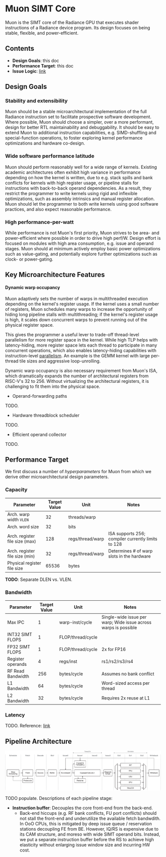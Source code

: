 Muon SIMT Core
==============

Muon is the SIMT core of the Radiance GPU that executes shader instructions of
a Radiance device program.  Its design focuses on being stable, flexible, and
power-efficient.

## Contents

* **Design Goals**: this doc
* **Performance Target**: this doc
* **Issue Logic**: [link](issue.md)

## Design Goals

### Stability and extensibility

Muon should be a stable microarchitectural implementation of the full Radiance
instruction set to facilitate prospective software development.  Where possible,
Muon should choose a simpler, over a more performant, design for better
RTL maintainability and debuggability.  It should be easy to extend Muon to
additional instruction capabilities, e.g. SIMD-shuffling and special-function
operations, to foster exploring kernel performance optimizations and hardware
co-design.

### Wide software performance latitude

Muon should perform reasonably well for a wide range of kernels.  Existing
academic architectures often exhibit high variance in performance depending on
how the kernel is written, due to e.g. stack spills and bank conflicts for
kernels with high register usage, or pipeline stalls for instructions with
back-to-back operand dependencies.  As a result, they restrict the programmer
to write kernels using rigid and inflexible optimizations, such as assembly
intrinsics and manual register allocation.  Muon should let the programmer to
both write kernels using good software practices, and also expect reasonable
performance.

### High performance-per-watt

While performance is not Muon's first priority, Muon strives to be area- and
power-efficient where possible in order to drive high perf/W.  Design effort is
focused on modules with high area consumption, e.g. issue and operand stages.
Muon should at minimum actively employ basic power optimizations such as
value-gating, and potentially explore further optimizations such as clock- or
power-gating.


## Key Microarchitecture Features

#### Dynamic warp occupancy

Muon adaptively sets the number of warps in multithreaded execution depending
on the kernel's register usage.  If the kernel uses a small number of
registers, Muon schedules many warps to increase the opportunity of hiding long
pipeline stalls with multithreading; if the kernel's register usage is high, it
scales down concurrent warps to prevent running out of the physical register
space.

This gives the programmer a useful lever to trade-off thread-level parallelism
for more register space in the kernel.  While high TLP helps with
latency-hiding, more register space lets each thread to participate in many
concurrent operations, which also enables latency-hiding capabilities with
instruction-level
[parallelism](https://www.nvidia.com/content/gtc-2010/pdfs/2238_gtc2010.pdf).
An example is the GEMM kernel with large per-thread tile sizes and aggressive
loop-unrolling.

Dynamic warp occupancy is also necessary requirement from Muon's ISA, which
dramatically expands the number of architectural registers from RISC-V's 32 to
256.  Without virtualizing the architectural registers, it is challenging to
fit them into the physical space.

* Operand-forwarding paths

TODO.

* Hardware threadblock scheduler

TODO.

* Efficient operand collector

TODO.


## Performance Target

We first discuss a number of *hyperparameters* for Muon from which we derive
other microarchitectural design parameters.

### Capacity

| Parameter                        | Target Value | Unit             | Notes |
| -------------------------------- | ------------ | ---------------- | ----- |
| Arch. warp width `VLEN`          | 32           | threads/warp     |       |
| Arch. word size	                 | 32           | bits             |       |
| Arch. register file size (max)   | 128          | regs/thread/warp | ISA supports 256; compiler currently limits to 128 |
| Arch. register file size (min)   | 32           | regs/thread/warp | Determines # of warp slots in the hardware  |
| Physical register file size	     | 65536        | bytes            |       |

**TODO**: Separate DLEN vs. VLEN.

### Bandwidth

| Parameter                        | Target Value | Unit              | Notes |
| -------------------------------- | ------------ | ----------------- | ----- |
| Max IPC                          | 1            | warp-inst/cycle   | Single-wide issue per warp; Wide issue across warps is possible |
| INT32 SIMT FLOPS                 | 1            | FLOP/thread/cycle |       |
| FP32 SIMT FLOPS                  | 1            | FLOP/thread/cycle | 2x for FP16 |
| Register operands                | 4            | regs/inst         | rs1/rs2/rs3/rs4 |
| RF Read Bandwidth                | 256          | bytes/cycle       | Assumes no bank conflict |
| L1 Bandwidth                     | 64           | bytes/cycle       | Word-sized access per thread |
| L2 Bandwidth                     | 32           | bytes/cycle       | Requires 2x reuse at L1 |

### Latency

TODO.  Reference: [link](https://jsmemtest.chipsandcheese.com/latencydata)

## Pipeline Architecture

![Pipeline architecture](fig/pipeline.svg)

TODO populate.
Descriptions of each pipeline stage:

* **Instruction buffer**: Decouples the core front-end from the back-end.
  * Back-end hiccups (e.g. RF bank conflicts, FU port conflicts) should not
    stall the front-end and underutilize the available fetch bandwdith.  In OoO
    CPUs, this is mitigated by deep issue queue / reservation stations
    decoupling FE from BE. However, IQ/RS is expensive due to its CAM
    structure, and moreso with wide SIMT operand bits.  Instead, we put a
    separate instruction buffer before the RS to achieve high elasticity
    without enlarging issue window size and incurring HW cost.

